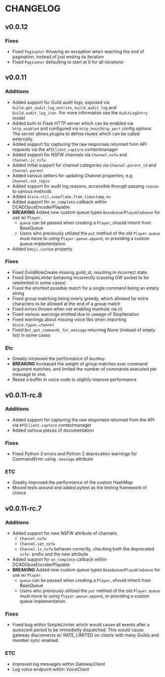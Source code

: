 # CHANGELOG

## v0.0.12

### Fixes

- Fixed `Paginator` throwing an exception when reaching the end of pagination, instead of just ending its iteration
- Fixed `Paginator` defaulting to start at 0 for all iterations

## v0.0.11

### Additions

- Added support for Guild audit logs, exposed via `Guild.get_audit_log_entries`, `Guild.audit_log` and `Guild.audit_log_iter`. For more information see the `AuditLogEntry` model
- Added built-in Flask HTTP server which can be enabled via `http_enabled` and configured via `http_host`/`http_port` config options. The server allows plugins to define routes which can be called externally.
- Added support for capturing the raw responses returned from API requests via the `APIClient.capture` contextmanager
- Added support for NSFW channels via `Channel.nsfw` and `Channel.is_nsfw`
- Added initial support for channel categories via `Channel.parent_id` and `Channel.parent`
- Added various setters for updating Channel properties, e.g. `Channel.set_topic`
- Added support for audit log reasons, accessible through passing `reason` to various methods
- Added `disco.util.snowflake.from_timestamp_ms`
- Added support for `on_complete` callback within DCADOpusEncoderPlayable
- **BREAKING** Added new custom queue types `BaseQueue`/`PlayableQueue` for use w/ `Player`.
  - `queue` can be passed when creating a `Player`, should inherit from BaseQueue
  - Users who previously utilized the `put` method of the old `Player.queue` must move to using `Player.queue.append`, or providing a custom queue implementation.
- Added `Emoji.custom` property

### Fixes

- Fixed GuildRoleCreate missing guild\_id, resulting in incorrect state
- Fixed SimpleLimiter behaving incorrectly (causing GW socket to be ratelimited in some cases)
- Fixed the shortest possible match for a single command being an empty string
- Fixed group matching being overly greedy, which allowed for extra characters to be allowed at the end of a group match
- Fixed errors thrown when not enabling manhole via cli
- Fixed various warnings emitted due to useage of StopIteration
- Fixed warnings about missing voice libs when importing `disco.types.channel`
- Fixed `Bot.get_commands_for_message` returning None (instead of empty list) in some cases

### Etc

- Greatly imrpoved the performance of `HashMap`
- **BREAKING** Increased the weight of group matches over command argument matches, and limited the number of commands executed per message to one.
- Reuse a buffer in voice code to slightly improve performance

## v0.0.11-rc.8

### Additions

- Added support for capturing the raw responses returned from the API via `APIClient.capture` contextmanager
- Added various pieces of documentation

### Fixes

- Fixed Python 3 errors and Python 2 deprecation warnings for CommandError using `.message` attribute

### ETC

- Grealty improved the performance of the custom HashMap
- Moved tests around and added pytest as the testing framework of choice


## v0.0.11-rc.7

### Additions

- Added support for new NSFW attribute of channels
  - `Channel.nsfw`
  - `Channel.set_nsfw`
  - `Channel.is_nsfw` behaves correctly, checking both the deprecated `nsfw-` prefix and the new attribute
- Added support for `on_complete` callback within DCADOpusEncoderPlayable
- **BREAKING** Added new custom queue types `BaseQueue`/`PlayableQueue` for use w/ `Player`.
  - `queue` can be passed when creating a `Player`, should inherit from BaseQueue
  - Users who previously utilized the `put` method of the old `Player.queue` must move to using `Player.queue.append`, or providing a custom queue implementation.

### Fixes

- Fixed bug within SimpleLimiter which would cause all events after a quiescent period to be immedietly dispatched. This would cause gateway disconnects w/ RATE\_LIMITED on clients with many Guilds and member sync enabled.

### ETC

- Improved log messages within GatewayClient
- Log voice endpoint within VoiceClient
